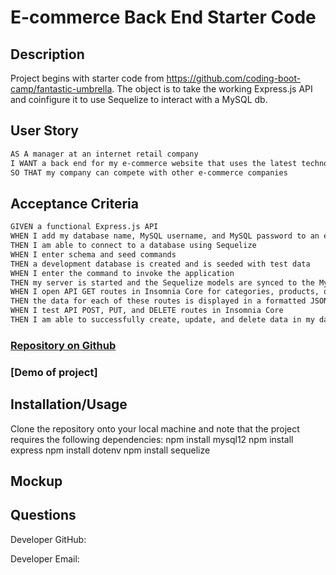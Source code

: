 # E-commerce Back End Starter Code

## Description

Project begins with starter code from https://github.com/coding-boot-camp/fantastic-umbrella. The object is to take the working Express.js API and coinfigure it to use Sequelize to interact with a MySQL db.

## User Story

```md
AS A manager at an internet retail company
I WANT a back end for my e-commerce website that uses the latest technologies
SO THAT my company can compete with other e-commerce companies
```

## Acceptance Criteria

```md
GIVEN a functional Express.js API
WHEN I add my database name, MySQL username, and MySQL password to an environment variable file
THEN I am able to connect to a database using Sequelize
WHEN I enter schema and seed commands
THEN a development database is created and is seeded with test data
WHEN I enter the command to invoke the application
THEN my server is started and the Sequelize models are synced to the MySQL database
WHEN I open API GET routes in Insomnia Core for categories, products, or tags
THEN the data for each of these routes is displayed in a formatted JSON
WHEN I test API POST, PUT, and DELETE routes in Insomnia Core
THEN I am able to successfully create, update, and delete data in my database
```

### [Repository on Github](https://github.com/MiahHub/nimbot-yeti)

### [Demo of project]

## Installation/Usage

Clone the repository onto your local machine and note that the project requires the following dependencies:
npm install mysql12
npm install express
npm install dotenv
npm install sequelize

## Mockup

## Questions

Developer GitHub: <a href=https://github.com/MiahHub/nimbot-yeti></a>

Developer Email: <a href=https://github.com/MiahHub></a>
